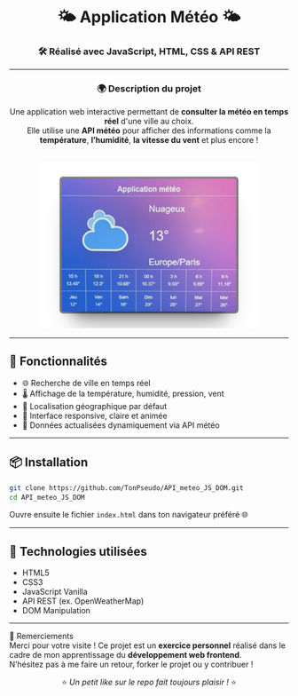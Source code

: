 <div align="center">

# 🌤️ Application Météo 🌤️

### 🛠️ Réalisé avec **JavaScript**, **HTML**, **CSS** & **API REST**

---

### 🌍 Description du projet

Une application web interactive permettant de **consulter la météo en temps réel** d'une ville au choix.  
Elle utilise une **API météo** pour afficher des informations comme la **température**, **l’humidité**, **la vitesse du vent** et plus encore !

<br>
<img src="584shots_so.png" alt="aperçu de l'application météo" width="400"/>

</div>

---

## 🚀 Fonctionnalités

- 🌐 Recherche de ville en temps réel  
- 🌡️ Affichage de la température, humidité, pression, vent  
- 📍 Localisation géographique par défaut  
- 🌈 Interface responsive, claire et animée  
- 🔁 Données actualisées dynamiquement via API météo  

---

## 📦 Installation

```bash
git clone https://github.com/TonPseudo/API_meteo_JS_DOM.git
cd API_meteo_JS_DOM
```

Ouvre ensuite le fichier `index.html` dans ton navigateur préféré 🌐

---

## 🔧 Technologies utilisées

- HTML5  
- CSS3  
- JavaScript Vanilla  
- API REST (ex. OpenWeatherMap)  
- DOM Manipulation

---

🙌 Remerciements  
Merci pour votre visite ! Ce projet est un **exercice personnel** réalisé dans le cadre de mon apprentissage du **développement web frontend**.  
N’hésitez pas à me faire un retour, forker le projet ou y contribuer !

<div align="center">

⭐ *Un petit like sur le repo fait toujours plaisir !* ⭐

</div>

